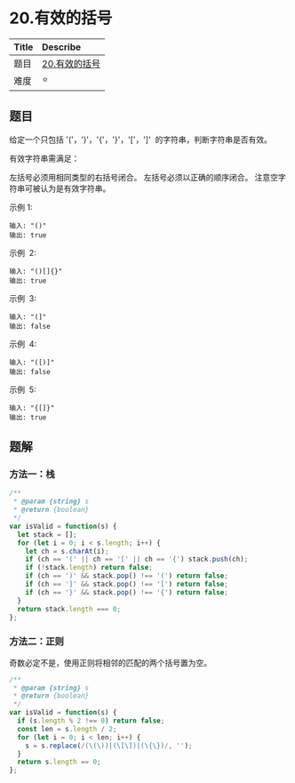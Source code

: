 # 20.有效的括号

| Title | Describe                                                             |
| :---- | :------------------------------------------------------------------- |
| 题目  | [20.有效的括号](https://leetcode-cn.com/problems/valid-parentheses/) |
| 难度  | ⭐                                                                   |

## 题目

给定一个只包括 '('，')'，'{'，'}'，'['，']'  的字符串，判断字符串是否有效。

有效字符串需满足：

左括号必须用相同类型的右括号闭合。
左括号必须以正确的顺序闭合。
注意空字符串可被认为是有效字符串。

示例 1:

```
输入: "()"
输出: true
```

示例  2:

```
输入: "()[]{}"
输出: true
```

示例  3:

```
输入: "(]"
输出: false
```

示例  4:

```
输入: "([)]"
输出: false
```

示例  5:

```
输入: "{[]}"
输出: true
```

## 题解

### 方法一：栈

```javascript
/**
 * @param {string} s
 * @return {boolean}
 */
var isValid = function(s) {
  let stack = [];
  for (let i = 0; i < s.length; i++) {
    let ch = s.charAt(i);
    if (ch == '(' || ch == '[' || ch == '{') stack.push(ch);
    if (!stack.length) return false;
    if (ch == ')' && stack.pop() !== '(') return false;
    if (ch == ']' && stack.pop() !== '[') return false;
    if (ch == '}' && stack.pop() !== '{') return false;
  }
  return stack.length === 0;
};
```

### 方法二：正则

奇数必定不是，使用正则将相邻的匹配的两个括号置为空。

```javascript
/**
 * @param {string} s
 * @return {boolean}
 */
var isValid = function(s) {
  if (s.length % 2 !== 0) return false;
  const len = s.length / 2;
  for (let i = 0; i < len; i++) {
    s = s.replace(/(\(\))|(\[\])|(\{\})/, '');
  }
  return s.length == 0;
};
```
